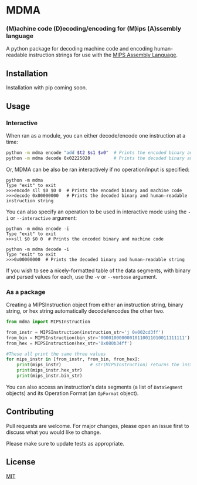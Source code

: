 # MDMA

### (M)achine code (D)ecoding/encoding for (M)ips (A)ssembly language
A python package for decoding machine code and encoding human-readable instruction strings for use with the [MIPS Assembly Language](https://en.wikipedia.org/wiki/MIPS_architecture). 

## Installation

Installation with pip coming soon.

## Usage
### Interactive
When ran as a module, you can either decode/encode one instruction at a time:
```bash
python -m mdma encode "add $t2 $s1 $v0"  # Prints the encoded binary and machine code
python -m mdma decode 0x02225020         # Prints the decoded binary and human-readable instruction string
````

Or, MDMA can be also be ran interactively if no operation/input is specified:
```
python -m mdma
Type "exit" to exit
>>>encode sll $0 $0 0  # Prints the encoded binary and machine code
>>>decode 0x00000000   # Prints the decoded binary and human-readable instruction string
```

You can also specify an operation to be used in interactive mode using the `-i` or `--interactive` argument:
```
python -m mdma encode -i 
Type "exit" to exit
>>>sll $0 $0 0  # Prints the encoded binary and machine code
```
```
python -m mdma decode -i 
Type "exit" to exit
>>>0x00000000  # Prints the decoded binary and human-readable string
```
If you wish to see a nicely-formatted table of the data segments, with binary and parsed values for each, use the `-v` or `--verbose` argument.

### As a package
Creating a MIPSInstruction object from either an instruction string, binary string, or hex string automatically decode/encodes the other two.

```python
from mdma import MIPSInstruction

from_instr = MIPSInstruction(instruction_str='j 0x002cd3ff')
from_bin = MIPSInstruction(bin_str='00001000000010110011010011111111')
from_hex = MIPSInstruction(hex_str='0x080b34ff')

#These all print the same three values
for mips_instr in [from_instr, from_bin, from_hex]:
    print(mips_instr)           # str(MIPSInstruction) returns the instruction string 
    print(mips_instr.hex_str)
    print(mips_instr.bin_str)
```
You can also access an instruction's data segments (a list of `DataSegment` objects) and its Operation Format (an `OpFormat` object).

## Contributing
Pull requests are welcome. For major changes, please open an issue first to discuss what you would like to change.

Please make sure to update tests as appropriate.

## License
[MIT](https://choosealicense.com/licenses/mit/)